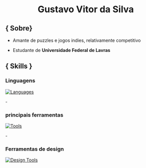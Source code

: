 <h1 align="center"> Gustavo Vitor da Silva</h1>


<h2> { Sobre} </h2>

- Amante de puzzles e jogos indies, relativamente competitivo

- Estudante de **Universidade Federal de Lavras** 

<h2>{ Skills }</h2>

<h3><strong>Linguagens</strong></h3>

[![Languages](https://skillicons.dev/icons?i=java,python,javascript,c,R,cpp&perline=4)](https://skillicons.dev)

-<h3> **principais ferramentas** </h3>
[![Tools](https://skillicons.dev/icons?i=vscode,git,mysql,css,html,nodejs,&perline=4)](https://skillicons.dev)

 -<h3> **Ferramentas de design** </h3>
 [![Design Tools](https://skillicons.dev/icons?i=ae,ps,pr,blender)](https://skillicons.dev)

